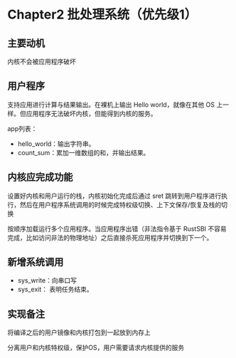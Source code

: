 # Chapter2 批处理系统（优先级1）
## 主要动机
内核不会被应用程序破坏

## 用户程序
支持应用进行计算与结果输出。在裸机上输出 Hello world，就像在其他 OS 上一样。但应用程序无法破坏内核，但能得到内核的服务。

app列表：

- hello_world：输出字符串。
- count_sum：累加一维数组的和，并输出结果。


## 内核应完成功能
设置好内核和用户运行的栈，内核初始化完成后通过 sret 跳转到用户程序进行执行，然后在用户程序系统调用的时候完成特权级切换、上下文保存/恢复及栈的切换

按顺序加载运行多个应用程序。当应用程序出错（非法指令基于 RustSBI 不容易完成，比如访问非法的物理地址）之后直接杀死应用程序并切换到下一个。

## 新增系统调用
- sys_write：向串口写
- sys_exit： 表明任务结束。
## 实现备注
将编译之后的用户镜像和内核打包到一起放到内存上

分离用户和内核特权级，保护OS，用户需要请求内核提供的服务